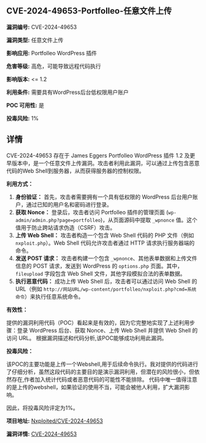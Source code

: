 ## CVE-2024-49653-Portfolleo-任意文件上传

**漏洞编号:** CVE-2024-49653

**漏洞类型:** 任意文件上传

**影响应用:** Portfolleo WordPress 插件

**危害等级:** 高危，可能导致远程代码执行

**影响版本:** <= 1.2

**利用条件:** 需要具有WordPress后台低权限用户账户

**POC 可用性:** 是

**投毒风险:** 1%

## 详情

CVE-2024-49653 存在于 James Eggers Portfolleo WordPress 插件 1.2 及更早版本中，是一个任意文件上传漏洞。攻击者利用此漏洞，可以通过上传包含恶意代码的Web Shell到服务器，从而获得服务器的控制权限。

**利用方式：**

1.  **身份验证：** 首先，攻击者需要拥有一个具有低权限的 WordPress 后台用户账户，通过已知的用户名和密码进行登录。
2.  **获取 Nonce：** 登录后，攻击者访问 Portfolleo 插件的管理页面 (`wp-admin/admin.php?page=portfolleo`)，从页面源码中提取 `_wpnonce` 值。这个值用于防止跨站请求伪造（CSRF）攻击。
3.  **上传 Web Shell：** 攻击者构造一个包含 Web Shell 代码的 PHP 文件（例如 `nxploit.php`）。Web Shell 代码允许攻击者通过 HTTP 请求执行服务器端的命令。
4.  **发送 POST 请求：** 攻击者构建一个包含 `_wpnonce`、其他表单数据和上传文件信息的 POST 请求，发送到 WordPress 的 `options.php` 页面。其中，`fileupload` 字段包含 Web Shell 文件，其他字段模拟合法的表单数据。
5.  **执行恶意代码：** 成功上传 Web Shell 后，攻击者可以通过访问 Web Shell 的 URL（例如 `http://网站URL/wp-content/portfolleo/nxploit.php?cmd=系统命令`）来执行任意系统命令。

**有效性：**

提供的漏洞利用代码（POC）看起来是有效的，因为它完整地实现了上述利用步骤：登录 WordPress 后台、获取 Nonce、上传 Web Shell 并提供 Web Shell 的访问 URL。 根据漏洞描述和代码分析,该POC能够成功利用此漏洞。

**投毒风险：**

该POC的主要功能是上传一个Webshell,用于后续命令执行。我对提供的代码进行了仔细分析，虽然这段代码的主要目的是演示漏洞利用，但潜在的风险很小，但依然存在,作者加入统计代码或者恶意代码的可能性不能排除。
代码中唯一值得注意的是上传的webshell，如果验证的使用不当，可能会被他人利用，扩大漏洞影响。

因此，将投毒风险评定为1%。

**项目地址:** [Nxploited/CVE-2024-49653](https://github.com/Nxploited/CVE-2024-49653)

**漏洞详情:** [CVE-2024-49653](https://nvd.nist.gov/vuln/detail/CVE-2024-49653)